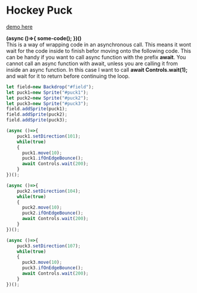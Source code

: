 # Hockey Puck

[demo here](https://gormanlearncode.github.io/learncode/tutorial5/)
  
**(async ()=>{ some-code(); })()**  
This is a way of wrapping code in an asynchronous call. This means it wont wait for the code inside to finish befor moving onto the following code. This can be handy if you want to call async function with the prefix **await**. You cannot call an async function with await, unless you are calling it from inside an async function. In this case I want to call **await Controls.wait(1);** and wait for it to return before continuing the loop.


```javascript
let field=new Backdrop("#field");
let puck1=new Sprite("#puck1");
let puck2=new Sprite("#puck2");
let puck3=new Sprite("#puck3");
field.addSprite(puck1);
field.addSprite(puck2);
field.addSprite(puck3);

(async ()=>{
    puck1.setDirection(101);
    while(true)
    {
      puck1.move(10);
      puck1.ifOnEdgeBounce();
      await Controls.wait(200);
    }
})();

(async ()=>{
    puck2.setDirection(104);
    while(true)
    {
      puck2.move(10);
      puck2.ifOnEdgeBounce();
      await Controls.wait(200);
    }
})();

(async ()=>{
    puck3.setDirection(107);
    while(true)
    {
      puck3.move(10);
      puck3.ifOnEdgeBounce();
      await Controls.wait(200);
    }
})();

```
